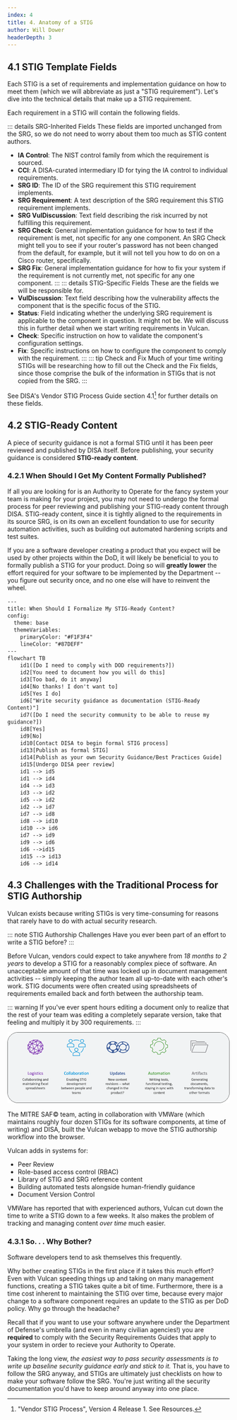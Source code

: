 ```yaml
---
index: 4
title: 4. Anatomy of a STIG
author: Will Dower
headerDepth: 3
---
```


## 4.1 STIG Template Fields

Each STIG is a set of requirements and implementation guidance on how to meet them (which we will abbreviate as just a "STIG requirement"). Let's dive into the technical details that make up a STIG requirement.

Each requirement in a STIG will contain the following fields.

::: details SRG-Inherited Fields
These fields are imported unchanged from the SRG, so we do not need to worry about them too much as STIG content authors.
- **IA Control**: The NIST control family from which the requirement is sourced.
- **CCI**: A DISA-curated intermediary ID for tying the IA control to individual requirements.
- **SRG ID**: The ID of the SRG requirement this STIG requirement implements.
- **SRG Requirement**: A text description of the SRG requirement this STIG requirement implements.
- **SRG VulDiscussion**: Text field describing the risk incurred by not fulfilling this requirement.
- **SRG Check**: General implementation guidance for how to test if the requirement is met, not specific for any one component. An SRG Check might tell you to see if your router's password has not been changed from the default, for example, but it will not tell you how to do on on a Cisco router, specifically.
- **SRG Fix**: General implementation guidance for how to fix your system if the requirement is not currently met, not specific for any one component.
:::
::: details STIG-Specific Fields
These are the fields we will be responsible for.
- **VulDiscussion**: Text field describing how the vulnerability affects the component that is the specific focus of the STIG.
- **Status**: Field indicating whether the underlying SRG requirement is applicable to the component in question. It might not be. We will discuss this in further detail when we start writing requirements in Vulcan.
- **Check**: Specific instruction on how to validate the component's configuration settings. 
- **Fix**: Specific instructions on how to configure the component to comply with the requirement. 
:::
::: tip Check and Fix
Much of your time writing STIGs will be researching how to fill out the Check and the Fix fields, since those comprise the bulk of the information in STIGs that is not copied from the SRG.
:::

See DISA's Vendor STIG Process Guide section 4.1[^VendorSTIGProcessGuide] for further details on these fields.

## 4.2 STIG-Ready Content

A piece of security guidance is not a formal STIG until it has been peer reviewed and published by DISA itself. Before publishing, your security guidance is considered **STIG-ready content**.

### 4.2.1 When Should I Get My Content Formally Published?

If all you are looking for is an Authority to Operate for the fancy system your team is making for your project, you may not need to undergo the formal process for peer reviewing and publishing your STIG-ready content through DISA. STIG-ready content, since it is tightly aligned to the requirements in its source SRG, is on its own an excellent foundation to use for security automation activities, such as building out automated hardening scripts and test suites.

If you are a software developer creating a product that you expect will be used by other projects within the DoD, it will likely be beneficial to you to formally publish a STIG for your product. Doing so will **greatly lower** the effort required for your software to be implemented by the Department -- you figure out security once, and no one else will have to reinvent the wheel.

```mermaid
---
title: When Should I Formalize My STIG-Ready Content?
config:
  theme: base
  themeVariables:
    primaryColor: "#F1F3F4"
    lineColor: "#87DEFF"
---
flowchart TB
    id1([Do I need to comply with DOD requirements?])
    id2[You need to document how you will do this]
    id3[Too bad, do it anyway]
    id4[No thanks! I don't want to]
    id5[Yes I do]
    id6["Write security guidance as documentation (STIG-Ready Content)"]
    id7([Do I need the security community to be able to reuse my guidance?])
    id8[Yes]
    id9[No]
    id10[Contact DISA to begin formal STIG process]
    id13[Publish as formal STIG]
    id14[Publish as your own Security Guidance/Best Practices Guide]
    id15[Undergo DISA peer review]
    id1 --> id5
    id1 --> id4
    id4 --> id3
    id3 --> id2
    id5 --> id2
    id2 --> id7
    id7 --> id8
    id8 --> id10
    id10 --> id6
    id7 --> id9
    id9 --> id6
    id6 -->id15
    id15 --> id13
    id6 --> id14
```

## 4.3 Challenges with the Traditional Process for STIG Authorship

Vulcan exists because writing STIGs is very time-consuming for reasons that rarely have to do with actual security research.

::: note STIG Authorship Challenges
Have you ever been part of an effort to write a STIG before?
:::

Before Vulcan, vendors could expect to take anywhere from *18 months to 2 years* to develop a STIG for a reasonably complex piece of software. An unacceptable amount of that time was locked up in document management activities -- simply keeping the author team all up-to-date with each other's work. STIG documents were often created using spreadsheets of requirements emailed back and forth between the authorship team. 

::: warning 
If you've ever spent hours editing a document only to realize that the rest of your team was editing a completely separate version, take that feeling and multiply it by 300 requirements.
:::

![Challenges Related to STIG Authorship](../../assets/img/STIGchallenges.png)

The MITRE SAF© team, acting in collaboration with VMWare (which maintains roughly four dozen STIGs for its software components, at time of writing) and DISA, built the Vulcan webapp to move the STIG authorship workflow into the browser.

Vulcan adds in systems for:
- Peer Review
- Role-based access control (RBAC)
- Library of STIG and SRG reference content
- Building automated tests alongside human-friendly guidance
- Document Version Control

VMWare has reported that with experienced authors, Vulcan cut down the time to write a STIG down to a few weeks. It also makes the problem of tracking and managing content *over time* much easier.

### 4.3.1 So. . . Why Bother?

Software developers tend to ask themselves this frequently.

Why bother creating STIGs in the first place if it takes this much effort? Even with Vulcan speeding things up and taking on many management functions, creating a STIG takes quite a bit of time. Furthermore, there is a time cost inherent to maintaining the STIG over time, because every major change to a software component requires an update to the STIG as per DoD policy. Why go through the headache?

Recall that if you want to use your software anywhere under the Department of Defense's umbrella (and even in many civilian agencies!) you are **required** to comply with the Security Requirements Guides that apply to your system in order to recieve your Authority to Operate.

Taking the long view, *the easiest way to pass security assessments is to write up baseline security guidance early and stick to it.* That is, you have to follow the SRG anyway, and STIGs are ultimately just checklists on how to make your software follow the SRG. You're just writing all the security documentation you'd have to keep around anyway into one place.

[^VendorSTIGProcessGuide]: "Vendor STIG Process", Version 4 Release 1. See Resources.
